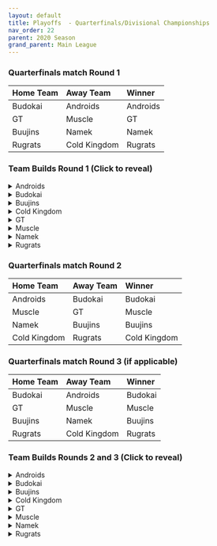```yaml
---
layout: default
title: Playoffs  - Quarterfinals/Divisional Championships
nav_order: 22
parent: 2020 Season
grand_parent: Main League
---
```


### Quarterfinals match Round 1

|  Home Team            | Away Team        | Winner          |
| :---------------------| :----------------| :---------------|
| Budokai           | Androids            |  Androids       |
| GT                | Muscle           |  GT         |
| Buujins           | Namek            |  Namek          |
| Rugrats           | Cold Kingdom     |  Rugrats  |



### Team Builds Round 1 (Click to reveal)

<details>
  <summary>Androids</summary>

* Home Map: Glacier
* Music: Boss Ganges

- Super 17
    - Attack +2, Defense -1 (1)
    - Launch's Support (2)
    - Dende's Healing (2)
    - Serious (1)
    - Fighting Spirit (1)
    - Piccolo AI

- Cell (Perfect) - Costume 2
    - Attack +1 (1)
    - Eternal Life (4)
    - Serious (1)
    - Savior (1)
    - Broly's Ring (Limiter)
    - Cell AI

- Android 19 - Costume 2
    - Defense +2 (2)
    - Power of Rage (2)
    - Light Body (1)
    - Master Throw (1)
    - Latent Energy (1)
    - Majin Buu AI

- Android 17 - Costume 2
    - Super +2, Ki -1 (1)
    - Launch's Support (2)
    - Quick Fast Attack (1)
    - Fighting Spirit (1)
    - Indignation (1)
    - Savior (1)
    - Chiaotzu AI

- Android 16 - Costume 2
    - Defense +3, Attack -1 (2)
    - Dende's Healing (2)
    - Quick Fast Attack (1)
    - Light Body (1)
    - Master Throw (1)
    - Trunks AI

</details>


<details>
  <summary>Budokai</summary>

<br />
<br />Home Map: Planet Namek
<br />Music: Boss Battle Rock

- Kid Goku (Costume 2)
    - Attack +2/Defense -1 (1)
    - Eternal Life (4)
    - Fighting Spirit (1)
    - Quick Fast Attack (1)
    - Trunks Ai

- Early Goku (Costume 2)
    - Defense +2 (2)
    - Savior (1)
    - Launch's Support (2)
    - Dende's Healing (2)
    - Tien Ai

- Cyborg Tao (Costume 2)
    - Ki +2 Super -1 (1)
    - Serious (1)
    - Indignation (1)
    - Quick Fast Attack (1)
    - Light Body (1)
    - Power of Rage (2)
    - Tien AI

- End Goku (SSJ) (Costume 2)
    - Ki+1 (1)
    - Indignation (1)
    - Savior (1)
    - Dende's Healing (2)
    - Launch's Support (2)
    - Broly's Ring (Limiter)
    - Chiaotzu AI

- Nam (Costume 2)
    - Attack +1 (1)
    - Serious (1)
    - Fighting Spirit (1)
    - Combo Master (1)
    - Mirage (1)
    - Power of Rage (2)
    - Trunks Ai

</details>

<details>
  <summary>Buujins</summary>
<br />
<br /> Home Map: Supreme Kai's World
<br />Music: Nanshan

- Majuub
    - Attack +1 (1)
    - Latent Energy! (1)
    - Quick Fast Attack (1)
    - Launch's Support (2)
    - Indignation! (1)
    - Light Body (1)
    - Ginyu AI

- Super Buu
    - Attack +2 Defense -1 (1)
    - Serious! (1)
    - Quick Fast Attack (1)
    - Dende's Healing (2)
    - Master Throw (1)
    - Combo Master (1)
    - Goku AI

- Kid Buu
    - Defense +3 Attack -1 (2)
    - Launch's Support (2)
    - Indignation! (1)
    - Fighting Spirit! (1)
    - Savior (1)
    - Frieza AI

- Majin Buu
    - Ki +2 Super -1 (1)
    - Savior (1)
    - Light Body (1)
    - Eternal Life (4)
    - Yajirobe AI

- Evil Buu
    - Defense +2 (2)
    - Dende's Healing (2)
    - Latent Energy! (1)
    - Serious! (1)
    - Fighting Spirit! (1)
    - Cell AI
 

</details>

<details>
  <summary>Cold Kingdom </summary>

* Home Map: Broly's Planet
* Music: Paranoia

- Meta Cooler
    - Defense +3 Attack -1(2)
    - Dende’s Healing(2)
    - Serious(1)
    - Latent Energy(1)
    - Light Body(1)
    - Trunks AI

- King Cold 
    - Attack +1(1)
    - Eternal Life(4)
    - Serious(1)
    - Light Body(1)
    - Trunks AI

- 3rd Form Freeza
    - Defense +2(2)
    - Launches Support(2)
    - Dende’s Healing(2)
    - Quick Fast Attack(1)
    - Majin Buu AI

- First Form Cooler - Costume 2
    - Ki +2 Super -1 (1) 
    - Fighting Spirit! (1) 
    - Indignation (1) 
    - Savior (1) 
    - Exquisite Skill(1)
    - Launches Support(2) 
    - Limiter(Free)
    - Yajirobe AI

- Recoome
    - Ki +1(1)
    - Savior(1)
    - Kibito’s Secret Arts(2)
    - Fighting Spirit(1)
    - Latent Energy(1)
    - Quick Fast Attack(1)
    - Tien AI

</details>

<details>
  <summary>GT</summary>
<br />  
<br />Home Map: Kings Castle
<br />Music: Turbulence

- SSJ4 Vegeta (Costume 1)
    - Attack +2/Defense-1 (1)
    - Serious (1)
    - Quick Fast Attack (1)
    - Power of Rage (2)
    - Dende's Healing (2)
    - Broly's Ring (Free)
    - AI - Yajirobe 

- Syn Shenron (Costume 1)
    - Defense +3/Attack-1 (2)
    - Eternal Life (4)
    - Latent Energy (1)
    - Broly's Ring (Free)
    - AI - Frieza 

- GT Goku SSJ3 (Costume 1)
    - Ki +1 (1)
    - Launch's Support (2)
    - Fighting Spirit (1)
    - Indignation (1)
    - Light Body (1)
    - Savior (1)
    - (Limiter)
    - AI - Tien 

- Pan (Costume 1)
    - Super +1 (1) 
    - Launch's Support (2)
    - Dragon Power (3)
    - Savior (1)
    - AI - Chiaotzu 

- Super Baby 1 (Costume 1)
    - Defense +2 (2)
    - Dende's Healing (2)
    - Dragon Spirit (2)
    - Serious (1)
    - AI - Piccolo

</details>

<details>
  <summary>Muscle</summary>

* Home Map: Muscle Tower
* Music: Epic Boss Fight

- Android 13
    - Attack +1 (1)
    - Dende’s Healing (2)
    - Tension Up (2)
    - Fighting Spirit (1)
    - Serious (1)
    - Goku AI

- SSJ Trunks
    - Attack +2 Def -1 (1)
    - Savior (1)
    - Serious (1)
    - Quick Fast Attack (1)
    - Dende's Healing (2)
    - Latent Energy (1)
    - Goku AI

- SSJ Broly
    - Super +2 Ki-1 (1)
    - Kibito Secret Art (2)
    - Spiritual Control (3)
    - Light Body (1)
    - Goku AI

- Bojack
    - Def+3 Attack -1 (2)
    - Eternal Life (4)
    - Savior (1)
    - Frieza AI

- Jackie Chun
    - Ki +2 Sup -1 (1)
    - Kibito Secret Art (2)
    - Dragon Spirit (2)
    - Power of Rage (2)
    - Ginyu AI

</details>

<details>
  <summary>Namek</summary>

* Home Map: Kami's Lookout
* Music: Fight me if you can

- Late Piccolo
    - Attack+2, Defense-1 (2)
    - Eternal Life (4)
    - Serious (1)
    - Quick Fast Attack (1)
    - Chiaotzu ai

- Tambourine
    - Ki+2, Super-1 (1)
    - Kibito's Secret Art (2)
    - Power oF Rage (2)
    - Light Body (1)
    - Savior (1)
    - Ginyu ai

- King PIccolo
    - Attack+1 (1)
    - Launch's Support (2)
    - Savior (1)
    - Quick Fast Attack (1)
    - Indignation (1)
    - Latent Energy (1)
    - Chiaotzu ai

- Nail
    - Defense+2 (2)
    - Dende's Healing (2)
    - Latent Energy (1)
    - Fighting Spirit (1)
    - Serious (1)
    - Tien ai

- Nuova
    - Ki+1 (1)
    - Dende's Healing Ability (2)
    - Indignation (1)
    - Launch's Support (2)
    - Light Body (1)
    - Tien ai

</details>

<details>
  <summary>Rugrats</summary>
<br />  
<br />Home Map: City Ruins
<br />Music: Nanga-F

Fusion OFF

- Cell Jr (costume 2)
    - Ki +1 (1)
    - Power of Rage (2)
    - Fighting Spirit (1)
    - Dende's Healing (2)
    - Light Body (1)
    - Trunks AI

- SSJ Goten (costume 1)
    - Attack +1 (1)
    - Indignation (1)
    - Dende's Healing (2)
    - Fighting Spirit (1)
    - Kibito's Secret Arts (2)
    - Broly's Ring (free)
    - Chaiotzu AI

- Arale (costume 2)
    - Attack +2 Defense -1 (1)
    - Latent Energy (1)
    - Serious (1)
    - Savior (1) 
    - Quick Fast Attack (1)
    - Launch's Support (2)
    - Yajirobe AI

- Saibaman (costume 2) 
    - Defense +2 Attack -1 (1) 
    - Latent Energy (1)
    - Power of Rage (2)
    - Serious (1) 
    - Hatred of Saiyans (1)
    - Quick Fast Attack (1)
    - Ginyu AI

- Base Kid Trunks (costume 2)
    - Ki +2 Super -1 (1)
    - Eternal Life (4)
    - Indignation (1)
    - Savior (1)
    - Broly's Ring (limiter)
    - Chaiotzu AI

</details>

### Quarterfinals match Round 2

|  Home Team            | Away Team        | Winner          |
| :---------------------| :----------------| :---------------|
| Androids           | Budokai            |  Budokai       |
| Muscle                | GT           |  Muscle         |
| Namek           | Buujins            |  Buujins          |
| Cold Kingdom           | Rugrats     |  Cold Kingdom   |


### Quarterfinals match Round 3 (if applicable)

|  Home Team            | Away Team        | Winner          |
| :---------------------| :----------------| :---------------|
| Budokai           | Androids            |  Budokai       |
| GT                | Muscle           |  Muscle         |
| Buujins           | Namek            |  Buujins          |
| Rugrats           | Cold Kingdom     | Rugrats   |


### Team Builds Rounds 2 and 3 (Click to reveal)

<details>
  <summary>Androids</summary>

* Home Map: Glacier
* Music: Boss Ganges

- Android 17 - Costume 2
    - Super +2, Ki -1 (1)
    - Launch's Support (2)
    - Quick Fast Attack (1)
    - Fighting Spirit (1)
    - Indignation (1)
    - Rising Fighting Spirit (1)
    - Chiaotzu AI

- Android 16 - Costume 2
    - Defense +3, Attack -1 (2)
    - Dende's Healing (2)
    - Quick Fast Attack (1)
    - Light Body (1)
    - Master Throw (1)
    - Trunks AI

- Android 19 - Costume 2
    - Defense +2 (2)
    - Power of Rage (2)
    - Light Body (1)
    - Master Throw (1)
    - Latent Energy (1)
    - Majin Buu AI

- Cell (Perfect) - Costume 2
    - Attack +1 (1)
    - Eternal Life (4)
    - Serious (1)
    - Savior (1)
    - Broly's Ring (Limiter)
    - Cell AI

- Super 17 - Costume 2
    - Attack +2, Defense -1 (1)
    - Launch's Support (2)
    - Dende's Healing (2)
    - Serious (1)
    - Fighting Spirit (1)
    - Goku AI


</details>


<details>
  <summary>Budokai</summary>

<br />
<br />Home Map: Planet Namek
<br />Music: Boss Battle Rock

- Early Goku (Costume 4)
    - Defense +2 (2)
    - Latent Energy (1)
    - Launch's Support (2)
    - Dende's Healing (2)
    - Tien AI

- Cyborg Tao (Costume 2)
    - Ki +2 Super -1 (1)
    - Serious (1)
    - Indignation (1)
    - Savior (1)
    - Light Body (1)
    - Power of Rage (2)
    - Tien AI

- End Goku (SSJ) (Costume 2)
    - Ki+1 (1)
    - Indignation (1)
    - Savior (1)
    - Dende's Healing (2)
    - Launch's Support (2)
    - Broly's Ring (Limiter)
    - Chiaotzu AI

- Nam (Costume 1)
    - Attack +1 (1)
    - Serious (1)
    - Fighting Spirit (1)
    - Quick Fast Attack (1)
    - Combo Master (1)
    - Power of Rage (2)
    - Trunks AI

- Kid Goku (Costume 1)
    - Attack +2/Defense -1 (1)
    - Fighting Spirit (1)
    - Quick Fast Attack (1)
    - Eternal Life (4)
    - Trunks AI

</details>

<details>
  <summary>Buujins</summary>
<br />
<br /> Home Map: Supreme Kai's World
<br />Music: Nanshan

- Super Buu
    - Attack +2 Defense -1 (1)
    - Serious! (1)
    - Quick Fast Attack (1)
    - Dende's Healing (2)
    - Master Throw (1)
    - Combo Master (1)
    - Trunks AI

- Kid Buu
    - Defense +3 Attack -1 (2)
    - Launch's Support (2)
    - Indignation! (1)
    - Fighting Spirit! (1)
    - Savior (1)
    - Frieza AI

- Evil Buu
    - Defense +2 (2)
    - Dende's Healing (2)
    - Latent Energy! (1)
    - Serious! (1)
    - Fighting Spirit! (1)
    - Cell AI

- Majin Buu
    - Ki +2 Super -1 (1)
    - Savior (1)
    - Light Body (1)
    - Eternal Life (4)
    - Yajirobe AI

- Majuub
    - Attack +1 (1)
    - Latent Energy! (1)
    - Quick Fast Attack (1)
    - Launch's Support (2)
    - Indignation! (1)
    - Light Body (1)
    - Ginyu AI

</details>

<details>
  <summary>Cold Kingdom </summary>

* Home Map: Broly's Planet
* Music: Paranoia

- King Cold 
    - Attack +1(1)
    - Eternal Life(4)
    - Serious(1)
    - Light Body(1)
    - Trunks AI

- First Form Cooler - Costume 2
    - Ki +1(1) 
    - Fighting Spirit! (1) 
    - Indignation (1) 
    - Savior (1) 
    - Quick Fast Attack(1)
    - Launches Support(2) 
    - Limiter(Free)
    - Yajirobe AI

- 3rd Form Freeza
    - Defense +2(2)
    - Launches Support(2)
    - Dende’s Healing(2)
    - Combo Master(1)
    - Majin Buu AI

- Recoome - Costume 2
    - Super +1(1)
    - Savior(1)
    - Kibito’s Secret Arts(2)
    - Fighting Spirit(1)
    - Latent Energy(1)
    - Quick Fast Attack(1)
    - Tien AI

- Meta Cooler
    - Defense +3 Attack-1(2)
    - Dende’s Healing(2)
    - Serious(1)
    - Latent Energy(1)
    - Light Body(1)
    - Trunks AI

</details>

<details>
  <summary>GT</summary>
<br />  
<br />Home Map: Kings Castle
<br />Music: Turbulence

- GT Goku SSJ3 (Costume 2)
    - Ki +1 (1)
    - Launch's Support (2)
    - Fighting Spirit (1)
    - Indignation (1)
    - Light Body (1)
    - Rising Fighting Spirits (1)
    - (Limiter)
    - AI - Tien 

- Syn Shenron (Costume 2)
    - Defense +3/Attack-1 (2)
    - Eternal Life (4)
    - Latent Energy (1)
    - Broly's Ring (Free)
    - AI - Frieza 

- SSJ4 Vegeta (Costume 2)
    - Attack +2/Defense-1 (1)
    - Serious (1)
    - Quick Fast Attack (1)
    - Power of Rage (2)
    - Dende's Healing (2)
    - Broly's Ring (Free)
    - AI - Yajirobe

- Pan (Costume 2)
    - Super +1 (1) 
    - Launch's Support (2)
    - Dragon Power (3)
    - Savior (1)
    - AI - Chiaotzu 

- Super Baby 1 (Costume 2)
    - Defense +2 (2)
    - Dende's Healing (2)
    - Dragon Spirit (2)
    - Serious (1)
    - AI - Piccolo


</details>

<details>
  <summary>Muscle</summary>

* Home Map: Muscle Tower
* Music: Epic Boss Fight

- SSJ Trunks - Costume 2
    - Attack +2 Def -1 (1)
    - Dende's Healing (2)
    - Quick Fast Attack (1)
    - Serious (1)
    - Mirage (1)
    - Light Body (1)
    - Goku AI

- Android 13 - Costume 2
    - Attack +1 (1)
    - Dende's Healing (2)
    - Tension  Up (2)
    - Serious (1)
    - Savior (1)
    - Goku AI

- SSJ Broly
    - Super +2 Ki-1 (1)
    - Spiritual Control (3)
    - Kibito Secret Art (2)
    - Light Body (1)
    - Goku AI

- Jackie Chun 
    - Ki +2 Sup -1 (1)
    - Dragon Spirit (2)
    - Kibito Secret Art (2)
    - Indignation (1)
    - Savior (1)
    - Ginyu AI

- Bojack
    - Def +3 Attack -1 (2)
    - Eternal Life (4)
    - Fighting Spirit (1)
    - Frieza AI


</details>

<details>
  <summary>Namek</summary>

* Home Map: Kami's Lookout
* Music: Fight me if you can

- Tambourine
    - Ki+2, Super-1 (1)
    - Dragon's Spirit (2)
    - Power oF Rage (2)
    - Light Body (1)
    - Serious (1)
    - Ginyu ai

- Late Piccolo
    - Attack+2, Defense-1 (2)
    - Eternal Life (4)
    - Serious (1)
    - Quick Fast Attack (1)
    - Chiaotzu ai

- King PIccolo
    - Attack+1 (1)
    - Launch's Support (2)
    - Savior (1)
    - Quick Fast Attack (1)
    - Indignation (1)
    - Latent Energy (1) 
    - Chiaotzu ai

- Nail
    - Defense+3, Attack-1 (2)
    - Dende's Healing (2)
    - Latent Energy (1)
    - Fighting Spirit (1)
    - Savior (1)
    - Chiaotzu ai

- Nuova
    - Ki+1 (1)
    - Dende's Healing Ability (2)
    - Indignation (1)
    - Launch's Support (2)
    - Light Body (1)
    - Tien ai


</details>

<details>
  <summary>Rugrats</summary>
<br />  
<br />Home Map: City Ruins
<br />Music: Nanga-F

Fusion OFF

- Saibaman (costume 2) 
    - Defense +2 Attack -1 (1) 
    - Latent Energy (1)
    - Unleash Ki (1)
    - Serious (1) 
    - Hatred of Saiyans (1)
    - Quick Fast Attack (1)
    - Exquisite Skill (1)
    - Ginyu AI

- Cell Jr (costume 2)
    - Ki +1 (1)
    - Power of Rage (2)
    - Fighting Spirit (1)
    - Dende's Healing (2)
    - Light Body (1)
    - Trunks AI

- SSJ Goten (costume 1)
    - Attack +1 (1)
    - Indignation (1)
    - Dende's Healing (2)
    - Fighting Spirit (1)
    - Kibito's Secret Arts (2)
    - Broly's Ring (free)
    - Chaiotzu AI

- Arale (costume 2)
    - Attack +2 Defense -1 (1)
    - Latent Energy (1)
    - Serious (1)
    - Savior (1) 
    - Quick Fast Attack (1)
    - Launch's Support (2)
    - Yajirobe AI

- Base Kid Trunks (costume 2)
    - Ki +2 Super -1 (1)
    - Eternal Life (4)
    - Indignation (1)
    - Savior (1)
    - Broly's Ring (limiter)
    - Chaiotzu AI

</details>